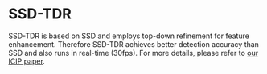 # SSD-TDR
SSD-TDR is based on SSD and employs top-down refinement for feature enhancement. Therefore SSD-TDR achieves better detection accuracy than SSD and also runs in real-time (30fps). For more details, please refer to [our ICIP paper](https://ieeexplore.ieee.org/document/8296905/).
